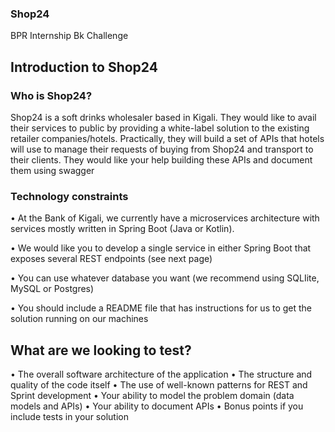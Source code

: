 ### Shop24
BPR Internship Bk Challenge

## Introduction to Shop24

### Who is Shop24?
Shop24 is a soft drinks wholesaler based in Kigali. They would like to avail their services to public by providing a white-label solution to the
existing retailer companies/hotels. Practically, they will build a set of APIs that hotels will use to manage their requests of buying from
Shop24 and transport to their clients. They would like your help building these APIs and document them using swagger

### Technology constraints
• At the Bank of Kigali, we currently have a microservices architecture with services mostly written in Spring Boot (Java or Kotlin).

• We would like you to develop a single service in either Spring Boot that exposes several REST endpoints (see next page)

• You can use whatever database you want (we recommend using SQLIite, MySQL or Postgres)

• You should include a README file that has instructions for us to get the solution running on our machines

## What are we looking to test?
• The overall software architecture of the application
• The structure and quality of the code itself
• The use of well-known patterns for REST and Sprint development
• Your ability to model the problem domain (data models and APIs)
• Your ability to document APIs
• Bonus points if you include tests in your solution